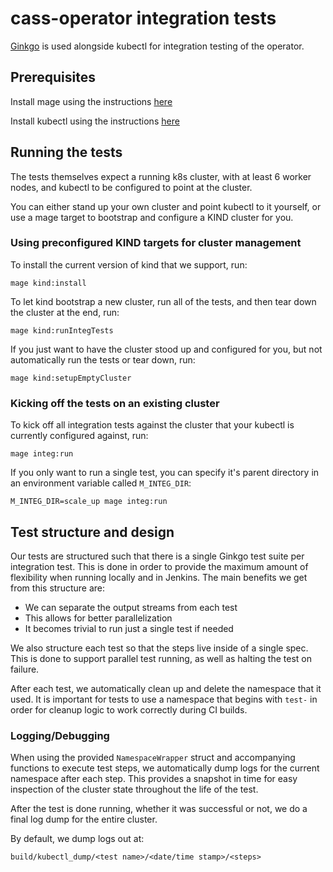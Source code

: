 # cass-operator integration tests

[Ginkgo](https://onsi.github.io/ginkgo/) is used alongside kubectl
for integration testing of the operator.

## Prerequisites
Install mage using the instructions
[here](https://github.com/magefile/mage#installation)

Install kubectl using the instructions
[here](https://kubernetes.io/docs/tasks/tools/install-kubectl) 

## Running the tests
The tests themselves expect a running k8s cluster, with at least 6 worker nodes,
and kubectl to be configured to point at the cluster.

You can either stand up your own cluster and point kubectl to it yourself, or use
a mage target to bootstrap and configure a KIND cluster for you.

### Using preconfigured KIND targets for cluster management

To install the current version of kind that we support, run:
```
mage kind:install
```

To let kind bootstrap a new cluster, run all of the tests,
and then tear down the cluster at the end, run:
```
mage kind:runIntegTests
```

If you just want to have the cluster stood up and configured for you, but
not automatically run the tests or tear down, run:
```
mage kind:setupEmptyCluster
```

### Kicking off the tests on an existing cluster
To kick off all integration tests against the cluster that your kubectl
is currently configured against, run:
```
mage integ:run
```

If you only want to run a single test, you can specify it's parent directory
in an environment variable called `M_INTEG_DIR`:
```
M_INTEG_DIR=scale_up mage integ:run
```

## Test structure and design
Our tests are structured such that there is a single Ginkgo test suite
per integration test. This is done in order to provide the maximum amount
of flexibility when running locally and in Jenkins. The main benefits we
get from this structure are:

* We can separate the output streams from each test
* This allows for better parallelization
* It becomes trivial to run just a single test if needed

We also structure each test so that the steps live inside of a single spec.
This is done to support parallel test running, as well as halting the test on
failure.

After each test, we automatically clean up and delete the namespace that it used. 
It is important for tests to use a namespace that begins with `test-` in order for
cleanup logic to work correctly during CI builds.

### Logging/Debugging
When using the provided `NamespaceWrapper` struct and accompanying functions to
execute test steps, we automatically dump logs for the current namespace after
each step. This provides a snapshot in time for easy inspection of the cluster
state throughout the life of the test.

After the test is done running, whether it was successful or not, we do a
final log dump for the entire cluster.

By default, we dump logs out at:
```
build/kubectl_dump/<test name>/<date/time stamp>/<steps>
```
